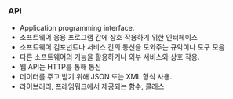 ### API
- Application programming interface.
- 소프트웨어 응용 프로그램 간에 상호 작용하기 위한 인터페이스
- 소프트웨어 컴포넌트나 서비스 간의 통신을 도와주는 규악이나 도구 모음
- 다른 소프트웨어의 기능을 활용하거나 외부 서비스와 상호 작용.
- 웹 API는 HTTP를 통해 통신
- 데이터를 주고 받기 위해 JSON 또는 XML 형식 사용.
- 라이브러리, 프레임워크에서 제공되는 함수, 클래스

